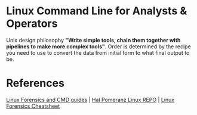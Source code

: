 # Linux Command Line for Analysts & Operators
Unix design philosophy **"Write simple tools, chain them together with pipelines to make more complex tools"**. Order is determined by the recipe you need to use to convert the data from initial form to what final output to be. 


# References
[Linux Forensics and CMD guides](https://github.com/AndrewWHans/linux-forensics-command-guides/tree/main/Linux%26CMDline) | 
[Hal Pomeranz Linux REPO](https://github.com/halpomeranz/LinuxCmdLine/blob/main/LinuxCmdLine%20-%20AnalystsAndOperators.pdf) |
[Linux Forensics Cheatsheet](https://fareedfauzi.github.io/2024/03/29/Linux-Forensics-cheatsheet.html)
